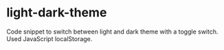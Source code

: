 # light-dark-theme
Code snippet to switch between light and dark theme with a toggle switch.  Used JavaScript localStorage. 
